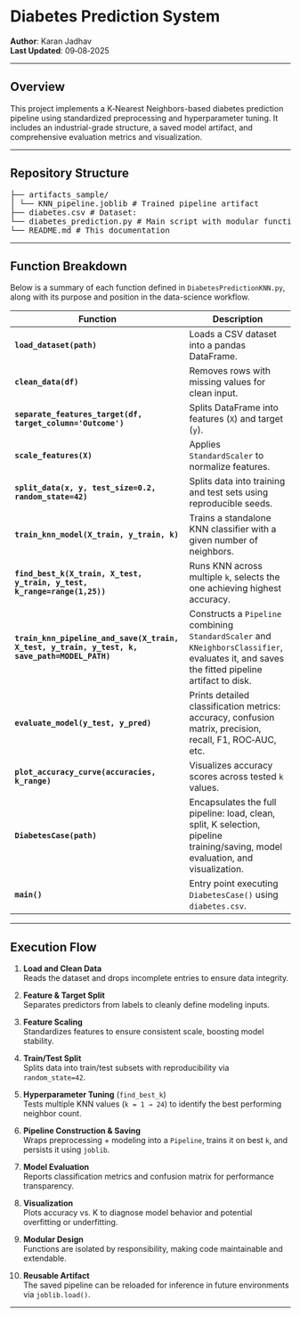 # Diabetes Prediction System

**Author**: Karan Jadhav  
**Last Updated**: 09‑08‑2025

---

## Overview
This project implements a K‑Nearest Neighbors-based diabetes prediction pipeline using standardized preprocessing and hyperparameter tuning. It includes an industrial-grade structure, a saved model artifact, and comprehensive evaluation metrics and visualization.

---

##  Repository Structure
<pre>
├── artifacts_sample/
│ └── KNN_pipeline.joblib # Trained pipeline artifact
├── diabetes.csv # Dataset:
└── diabetes_prediction.py # Main script with modular functions
└── README.md # This documentation
</pre>

---

##  Function Breakdown

Below is a summary of each function defined in `DiabetesPredictionKNN.py`, along with its purpose and position in the data-science workflow.

| Function | Description |
|----------|-------------|
| **`load_dataset(path)`** | Loads a CSV dataset into a pandas DataFrame. |
| **`clean_data(df)`** | Removes rows with missing values for clean input. |
| **`separate_features_target(df, target_column='Outcome')`** | Splits DataFrame into features (`X`) and target (`y`). |
| **`scale_features(X)`** | Applies `StandardScaler` to normalize features. |
| **`split_data(x, y, test_size=0.2, random_state=42)`** | Splits data into training and test sets using reproducible seeds. |
| **`train_knn_model(X_train, y_train, k)`** | Trains a standalone KNN classifier with a given number of neighbors. |
| **`find_best_k(X_train, X_test, y_train, y_test, k_range=range(1,25))`** | Runs KNN across multiple `k`, selects the one achieving highest accuracy. |
| **`train_knn_pipeline_and_save(X_train, X_test, y_train, y_test, k, save_path=MODEL_PATH)`** | Constructs a `Pipeline` combining `StandardScaler` and `KNeighborsClassifier`, evaluates it, and saves the fitted pipeline artifact to disk. |
| **`evaluate_model(y_test, y_pred)`** | Prints detailed classification metrics: accuracy, confusion matrix, precision, recall, F1, ROC‑AUC, etc. |
| **`plot_accuracy_curve(accuracies, k_range)`** | Visualizes accuracy scores across tested `k` values. |
| **`DiabetesCase(path)`** | Encapsulates the full pipeline: load, clean, split, K selection, pipeline training/saving, model evaluation, and visualization. |
| **`main()`** | Entry point executing `DiabetesCase()` using `diabetes.csv`. |

--- 

##  Execution Flow 

1. **Load and Clean Data**  
   Reads the dataset and drops incomplete entries to ensure data integrity.

2. **Feature & Target Split**  
   Separates predictors from labels to cleanly define modeling inputs.

3. **Feature Scaling**  
   Standardizes features to ensure consistent scale, boosting model stability.

4. **Train/Test Split**  
   Splits data into train/test subsets with reproducibility via `random_state=42`.

5. **Hyperparameter Tuning** (`find_best_k`)  
   Tests multiple KNN values (`k = 1 → 24`) to identify the best performing neighbor count.

6. **Pipeline Construction & Saving**  
   Wraps preprocessing + modeling into a `Pipeline`, trains it on best `k`, and persists it using `joblib`.

7. **Model Evaluation**  
   Reports classification metrics and confusion matrix for performance transparency.

8. **Visualization**  
   Plots accuracy vs. K to diagnose model behavior and potential overfitting or underfitting.

9. **Modular Design**  
   Functions are isolated by responsibility, making code maintainable and extendable.

10. **Reusable Artifact**  
    The saved pipeline can be reloaded for inference in future environments via `joblib.load()`.

---
